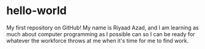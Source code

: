 # hello-world
My first repository on GitHub!
My name is Riyaad Azad, and I am learning as much about computer programming as I possible can so I can be ready for whatever the workforce throws at me when it's time for me to find work. 
